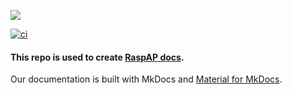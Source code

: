 ![](https://camo.githubusercontent.com/4ab9f14ff0d3e36887b0264e7c2ea5b8daac1450a46e1fa29161f6a0362a3fe3/68747470733a2f2f692e696d6775722e636f6d2f556467444b50692e706e67)

[![ci](https://github.com/RaspAP/raspap-docs/actions/workflows/ci.yml/badge.svg)](https://github.com/RaspAP/raspap-docs/actions/workflows/ci.yml)

#### This repo is used to create [RaspAP docs](https://docs.raspap.com/).
Our documentation is built with MkDocs and [Material for MkDocs](https://github.com/squidfunk/mkdocs-material).

